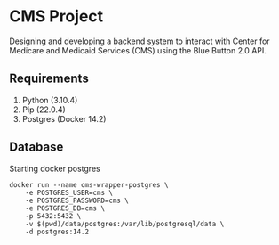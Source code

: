 # CMS Project

Designing and developing a backend system to interact with Center for Medicare
and Medicaid Services (CMS) using the Blue Button 2.0 API.

## Requirements

1. Python (3.10.4)
2. Pip (22.0.4)
3. Postgres (Docker 14.2)

## Database

Starting docker postgres

```
docker run --name cms-wrapper-postgres \
    -e POSTGRES_USER=cms \
    -e POSTGRES_PASSWORD=cms \
    -e POSTGRES_DB=cms \
    -p 5432:5432 \
    -v $(pwd)/data/postgres:/var/lib/postgresql/data \
    -d postgres:14.2
```
